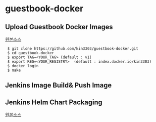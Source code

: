 # guestbook-docker

## Upload Guestbook Docker Images
 
 [원본소스](https://github.com/kubernetes/examples/blob/master/guestbook/php-redis/guestbook.php)

```console
 $ git clone https://github.com/kin3303/guestbook-docker.git
 $ cd guestbook-docker
 $ export TAG=<YOUR_TAG> (default : v1)
 $ export REG=<YOUR_REGISTRY>  (default : index.docker.io/kin3303)
 $ docker login
 $ make
``` 

## Jenkins Image Build& Push Image


## Jenkins Helm Chart Packaging
 [원본소스](https://github.com/kin3303/guestbook)

